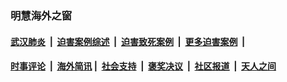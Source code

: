 
### 明慧海外之窗

####  [武汉肺炎](indexes/365.md?t=01160800) &nbsp;|&nbsp;  [迫害案例综述](indexes/328.md?t=01160800) &nbsp;|&nbsp; [迫害致死案例](indexes/277.md?t=01160800)  &nbsp;|&nbsp; [更多迫害案例](indexes/81.md?t=01160800)  &nbsp;|&nbsp; 
####  [时事评论](indexes/251.md?t=01160800) &nbsp;|&nbsp; [海外简讯](indexes/245.md?t=01160800)&nbsp;|&nbsp;  [社会支持](indexes/140.md?t=01160800) &nbsp;|&nbsp; [褒奖决议](indexes/282.md?t=01160800) &nbsp;|&nbsp; [社区报道](indexes/91.md?t=01160800)  &nbsp;|&nbsp; [天人之间](indexes/78.md?t=01160800) 

